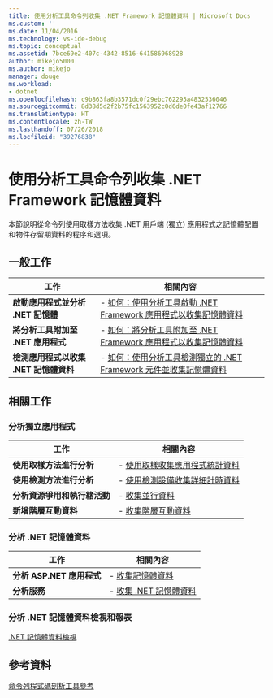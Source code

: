```yaml
---
title: 使用分析工具命令列收集 .NET Framework 記憶體資料 | Microsoft Docs
ms.custom: ''
ms.date: 11/04/2016
ms.technology: vs-ide-debug
ms.topic: conceptual
ms.assetid: 7bce69e2-407c-4342-8516-641586968928
author: mikejo5000
ms.author: mikejo
manager: douge
ms.workload:
- dotnet
ms.openlocfilehash: c9b863fa8b3571dc0f29ebc762295a4832536046
ms.sourcegitcommit: 8d38d5d2f2b75fc1563952c0d6de0fe43af12766
ms.translationtype: HT
ms.contentlocale: zh-TW
ms.lasthandoff: 07/26/2018
ms.locfileid: "39276838"
---
```

# <a name="collect-net-framework-memory-data-by-using-the-profiler-command-line"></a>使用分析工具命令列收集 .NET Framework 記憶體資料

本節說明從命令列使用取樣方法收集 .NET 用戶端 (獨立) 應用程式之記憶體配置和物件存留期資料的程序和選項。  
  
## <a name="common-tasks"></a>一般工作
  
|工作|相關內容|  
|----------|---------------------|  
|**啟動應用程式並分析 .NET 記憶體**|-   [如何：使用分析工具啟動 .NET Framework 應用程式以收集記憶體資料](../profiling/how-to-launch-a-stand-alone-dotnet-framework-app-to-collect-memory-data.md)|  
|**將分析工具附加至 .NET 應用程式**|-   [如何：將分析工具附加至 .NET Framework 應用程式以收集記憶體資料](../profiling/how-to-attach-the-profiler-to-a-dotnet-framework-app-to-collect-memory-data.md)|  
|**檢測應用程式以收集 .NET 記憶體資料**|-   [如何：使用分析工具檢測獨立的 .NET Framework 元件並收集記憶體資料](../profiling/how-to-instrument-a-dotnet-framework-component-and-collect-memory-data.md)|  
  
## <a name="related-tasks"></a>相關工作
  
### <a name="profile-stand-alone-applications"></a>分析獨立應用程式  
  
|工作|相關內容|  
|----------|---------------------|  
|**使用取樣方法進行分析**|-   [使用取樣收集應用程式統計資料](../profiling/collecting-application-statistics-for-stand-alone-applications.md)|  
|**使用檢測方法進行分析**|-   [使用檢測設備收集詳細計時資料](../profiling/collecting-detailed-timing-data-for-a-stand-alone-application.md)|  
|**分析資源爭用和執行緒活動**|-   [收集並行資料](../profiling/collecting-concurrency-data-for-stand-alone-applications.md)|  
|**新增階層互動資料**|-   [收集階層互動資料](../profiling/adding-tier-interaction-data-from-the-command-line.md)|  

  
### <a name="profile-net-memory-data"></a>分析 .NET 記憶體資料  
  
|工作|相關內容|  
|----------|---------------------|  
|**分析 ASP.NET 應用程式**|-   [收集記憶體資料](../profiling/collecting-memory-data-from-an-aspnet-web-application.md)|  
|**分析服務**|-   [收集 .NET 記憶體資料](../profiling/collecting-memory-data-from-dotnet-framework-services-by-using-the-profiler-command-line.md)|  
  
### <a name="analyze-net-memory-data-views-and-reports"></a>分析 .NET 記憶體資料檢視和報表  
 [.NET 記憶體資料檢視](../profiling/dotnet-memory-data-views.md)  
  
## <a name="reference"></a>參考資料  
 [命令列程式碼剖析工具參考](../profiling/command-line-profiling-tools-reference.md)